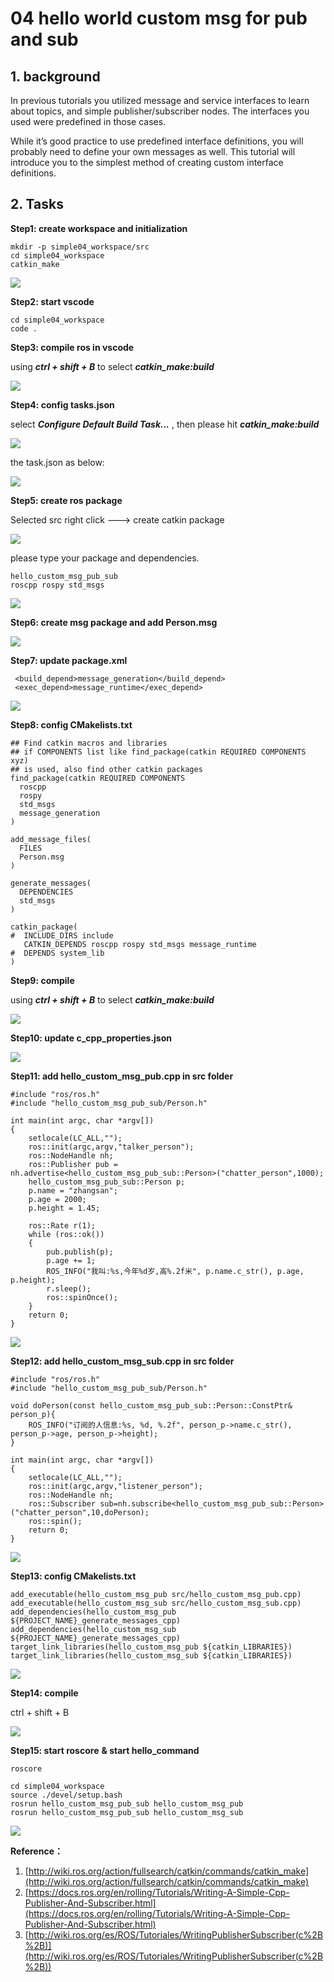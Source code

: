 # 04 hello world custom msg for pub and sub 

## 1. background

In previous tutorials you utilized message and service interfaces to learn about topics, and simple publisher/subscriber nodes. The interfaces you used were predefined in those cases.

While it’s good practice to use predefined interface definitions, you will probably need to define your own messages as well. This tutorial will introduce you to the simplest method of creating custom interface definitions.

## 2. Tasks

**Step1: create workspace and initialization**

```
mkdir -p simple04_workspace/src
cd simple04_workspace
catkin_make
```

![](images/2022-06-10_133820.png)

**Step2: start vscode**

```
cd simple04_workspace
code .
```

**Step3: compile ros in vscode**

using ***ctrl + shift + B*** to select ***catkin_make:build***

![](images/2022-06-10_134013.png)

**Step4: config tasks.json**

select ***Configure Default Build Task...*** , then please hit ***catkin_make:build***

![](images/2022-06-10_134102.png)

the task.json as below:

![](images/2022-06-10_134141.png)

**Step5: create ros package**

Selected src right click ---> create catkin package

![](images/2022-06-10_134256.png)

please type your package and dependencies.

```
hello_custom_msg_pub_sub
roscpp rospy std_msgs
```

![](images/2022-06-10_134408.png)

**Step6: create msg package and add Person.msg**

![](images/2022-06-10_134702.png)

**Step7: update package.xml**

```
 <build_depend>message_generation</build_depend>
 <exec_depend>message_runtime</exec_depend>
```

![](images/2022-06-10_134935.png)

**Step8: config CMakelists.txt**

```
## Find catkin macros and libraries
## if COMPONENTS list like find_package(catkin REQUIRED COMPONENTS xyz)
## is used, also find other catkin packages
find_package(catkin REQUIRED COMPONENTS
  roscpp
  rospy
  std_msgs
  message_generation
)
```

```
add_message_files(
  FILES
  Person.msg
)
```

```
generate_messages(
  DEPENDENCIES
  std_msgs
)
```

```
catkin_package(
#  INCLUDE_DIRS include
   CATKIN_DEPENDS roscpp rospy std_msgs message_runtime
#  DEPENDS system_lib
)
```

**Step9: compile**

using ***ctrl + shift + B*** to select ***catkin_make:build***

![](images/2022-06-10_135546.png)

**Step10: update c_cpp_properties.json**

![](images/2022-06-10_140830.png)

**Step11: add hello_custom_msg_pub.cpp in src folder**

```
#include "ros/ros.h"
#include "hello_custom_msg_pub_sub/Person.h"

int main(int argc, char *argv[])
{
    setlocale(LC_ALL,"");
    ros::init(argc,argv,"talker_person");
    ros::NodeHandle nh;
    ros::Publisher pub = nh.advertise<hello_custom_msg_pub_sub::Person>("chatter_person",1000);
    hello_custom_msg_pub_sub::Person p;
    p.name = "zhangsan";
    p.age = 2000;
    p.height = 1.45;

    ros::Rate r(1);
    while (ros::ok())
    {
        pub.publish(p);
        p.age += 1;
        ROS_INFO("我叫:%s,今年%d岁,高%.2f米", p.name.c_str(), p.age, p.height);
        r.sleep();
        ros::spinOnce();
    }
    return 0;
}
```

![](images/2022-06-10_140731.png)

**Step12: add hello_custom_msg_sub.cpp in src folder**

```
#include "ros/ros.h"
#include "hello_custom_msg_pub_sub/Person.h"

void doPerson(const hello_custom_msg_pub_sub::Person::ConstPtr& person_p){
    ROS_INFO("订阅的人信息:%s, %d, %.2f", person_p->name.c_str(), person_p->age, person_p->height);
}

int main(int argc, char *argv[])
{   
    setlocale(LC_ALL,"");
    ros::init(argc,argv,"listener_person");
    ros::NodeHandle nh;
    ros::Subscriber sub=nh.subscribe<hello_custom_msg_pub_sub::Person>("chatter_person",10,doPerson);
    ros::spin();    
    return 0;
}

```

![](images/2022-06-10_141059.png)

**Step13: config CMakelists.txt**

```
add_executable(hello_custom_msg_pub src/hello_custom_msg_pub.cpp)
add_executable(hello_custom_msg_sub src/hello_custom_msg_sub.cpp)
add_dependencies(hello_custom_msg_pub ${PROJECT_NAME}_generate_messages_cpp)
add_dependencies(hello_custom_msg_sub ${PROJECT_NAME}_generate_messages_cpp)
target_link_libraries(hello_custom_msg_pub ${catkin_LIBRARIES})
target_link_libraries(hello_custom_msg_sub ${catkin_LIBRARIES})
```

![](images/2022-06-10_141540.png)

**Step14:  compile**

ctrl + shift + B

![](images/2022-06-10_141749.png)

**Step15:  start roscore** **& start hello_command**

```
roscore

cd simple04_workspace
source ./devel/setup.bash
rosrun hello_custom_msg_pub_sub hello_custom_msg_pub
rosrun hello_custom_msg_pub_sub hello_custom_msg_sub
```

![](images/2022-06-10_142009.png)

**Reference：**

1. [http://wiki.ros.org/action/fullsearch/catkin/commands/catkin_make](http://wiki.ros.org/action/fullsearch/catkin/commands/catkin_make)
2. [https://docs.ros.org/en/rolling/Tutorials/Writing-A-Simple-Cpp-Publisher-And-Subscriber.html](https://docs.ros.org/en/rolling/Tutorials/Writing-A-Simple-Cpp-Publisher-And-Subscriber.html)
3. [http://wiki.ros.org/es/ROS/Tutoriales/WritingPublisherSubscriber(c%2B%2B)](http://wiki.ros.org/es/ROS/Tutoriales/WritingPublisherSubscriber(c%2B%2B))
